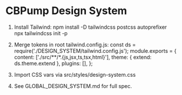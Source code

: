 # CBPump Design System

1. Install Tailwind:
   npm install -D tailwindcss postcss autoprefixer  
   npx tailwindcss init -p

2. Merge tokens in root tailwind.config.js:
   const ds = require('./DESIGN_SYSTEM/tailwind.config.js');
   module.exports = {
     content: ['./src/**/*.{js,jsx,ts,tsx,html}'],
     theme: { extend: ds.theme.extend },
     plugins: [],
   };

3. Import CSS vars via src/styles/design-system.css  
4. See GLOBAL_DESIGN_SYSTEM.md for full spec.
